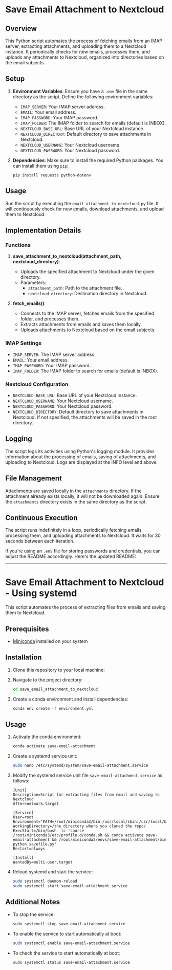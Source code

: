 # Save Email Attachment to Nextcloud 

## Overview
This Python script automates the process of fetching emails from an IMAP server, extracting attachments, and uploading them to a Nextcloud instance. It periodically checks for new emails, processes them, and uploads any attachments to Nextcloud, organized into directories based on the email subjects.

## Setup
1. **Environment Variables**: Ensure you have a `.env` file in the same directory as the script. Define the following environment variables:
    - `IMAP_SERVER`: Your IMAP server address.
    - `EMAIL`: Your email address.
    - `IMAP_PASSWORD`: Your IMAP password.
    - `IMAP_FOLDER`: The IMAP folder to search for emails (default is INBOX).
    - `NEXTCLOUD_BASE_URL`: Base URL of your Nextcloud instance.
    - `NEXTCLOUD_DIRECTORY`: Default directory to save attachments in Nextcloud.
    - `NEXTCLOUD_USERNAME`: Your Nextcloud username.
    - `NEXTCLOUD_PASSWORD`: Your Nextcloud password.

2. **Dependencies**: Make sure to install the required Python packages. You can install them using `pip`:
    ```
    pip install requests python-dotenv
    ```

## Usage
Run the script by executing the `email_attachment_to_nextcloud.py` file. It will continuously check for new emails, download attachments, and upload them to Nextcloud.

## Implementation Details
### Functions
1. **save_attachment_to_nextcloud(attachment_path, nextcloud_directory)**:
    - Uploads the specified attachment to Nextcloud under the given directory.
    - Parameters:
        - `attachment_path`: Path to the attachment file.
        - `nextcloud_directory`: Destination directory in Nextcloud.
    
2. **fetch_emails()**:
    - Connects to the IMAP server, fetches emails from the specified folder, and processes them.
    - Extracts attachments from emails and saves them locally.
    - Uploads attachments to Nextcloud based on the email subjects.
    
### IMAP Settings
- `IMAP_SERVER`: The IMAP server address.
- `EMAIL`: Your email address.
- `IMAP_PASSWORD`: Your IMAP password.
- `IMAP_FOLDER`: The IMAP folder to search for emails (default is INBOX).

### Nextcloud Configuration
- `NEXTCLOUD_BASE_URL`: Base URL of your Nextcloud instance.
- `NEXTCLOUD_USERNAME`: Your Nextcloud username.
- `NEXTCLOUD_PASSWORD`: Your Nextcloud password.
- `NEXTCLOUD_DIRECTORY`: Default directory to save attachments in Nextcloud. If not specified, the attachments will be saved in the root directory.

## Logging
The script logs its activities using Python's logging module. It provides information about the processing of emails, saving of attachments, and uploading to Nextcloud. Logs are displayed at the INFO level and above.

## File Management
Attachments are saved locally in the `attachments` directory. If the attachment already exists locally, it will not be downloaded again. Ensure the `attachments` directory exists in the same directory as the script.

## Continuous Execution
The script runs indefinitely in a loop, periodically fetching emails, processing them, and uploading attachments to Nextcloud. It waits for 30 seconds between each iteration.


If you're using an `.env` file for storing passwords and credentials, you can adjust the README accordingly. Here's the updated README:

---

# Save Email Attachment to Nextcloud - Using systemd

This script automates the process of extracting files from emails and saving them to Nextcloud.

## Prerequisites

- [Miniconda](https://docs.conda.io/en/latest/miniconda.html) installed on your system

## Installation

1. Clone this repository to your local machine:

2. Navigate to the project directory:

    ```bash
    cd save_email_attachment_to_nextcloud
    ```

3. Create a conda environment and install dependencies:

    ```bash
    conda env create -f environment.yml
    ```

## Usage

1. Activate the conda environment:

    ```bash
    conda activate save-email-attachment
    ```

2. Create a systemd service unit: 

    ```bash
    sudo nano /etc/systemd/system/save-email-attachment.service
    ```

3. Modify the systemd service unit file `save-email-attachment.service` as follows:

    ```plaintext
    [Unit]
    Description=Script for extracting files from email and saving to Nextcloud
    After=network.target

    [Service]
    User=root
    Environment="PATH=/root/miniconda3/bin:/usr/local/sbin:/usr/local/bin:/usr/sbin:/usr/bin:/sbin:/bin"
    WorkingDirectory=/the directory where you cloned the repo/
    ExecStart=/bin/bash -lc 'source /root/miniconda3/etc/profile.d/conda.sh && conda activate save-email-attachment && /root/miniconda3/envs/save-email-attachment/bin python savefile.py'
    Restart=always

    [Install]
    WantedBy=multi-user.target
    ```

4. Reload systemd and start the service:

    ```bash
    sudo systemctl daemon-reload
    sudo systemctl start save-email-attachment.service
    ```

## Additional Notes

- To stop the service:

    ```bash
    sudo systemctl stop save-email-attachment.service
    ```

- To enable the service to start automatically at boot:

    ```bash
    sudo systemctl enable save-email-attachment.service
    ```

- To check the service to start automatically at boot:

    ```bash
    sudo systemctl status save-email-attachment.service
    ```

